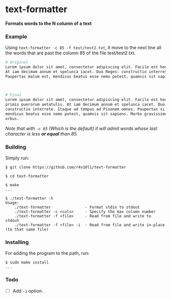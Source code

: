 # text-formatter
**Formats words to the N column of a text**

### Example
Using `text-formatter -c 85 -f test/test2.txt`, it move to the next line all the
words that are past the column 85 of the file test/test2.txt.
```bash
# Original
Lorem ipsum dolor sit amet, consectetur adipiscing elit. Facile est hoc cernere et primis puerorum aetatulis.
At iam decimum annum et spelunca iacet. Duo Reges: constructio interrete. Itaque ad tempus ad Pisonem omnes.
Paupertas malum est, mendicus beatus esse nemo potest, quamvis sit sapiens. Affectus, orbus.
                                                                                     ^ !!!!!!!!!!!!!!!!!!!! ^
                                                                             col 85 ^

# Final
Lorem ipsum dolor sit amet, consectetur adipiscing elit. Facile est hoc cernere et
primis puerorum aetatulis. At iam decimum annum et spelunca iacet. Duo Reges:
constructio interrete. Itaque ad tempus ad Pisonem omnes. Paupertas si malum est,
mendicus beatus esse nemo potest, quamvis sit sapiens. Morbo gravissimo affectus, ex,
orbus.
```
*Note that with `-c 85` (Which is the default) it will admit words whose last
character is less **or equal** than 85.*

### Building
Simply run:
```console
$ git clone https://github.com/r4v10l1/text-formatter

$ cd text-formatter

$ make
...

$ ./text-formatter -h
Usage:
    ./text-formatter               - Format stdin to stdout
    ./text-formatter -c <cols>     - Specify the max column number
    ./text-formatter -f <file>     - Read from file and write to stdout
    ./text-formatter -f <file> -i  - Read from file and write in-place (to that same file)
```

### Installing
For adding the program to the path, run:
```console
$ sudo make install
...
```

### Todo
- [ ] Add `-i` option.

